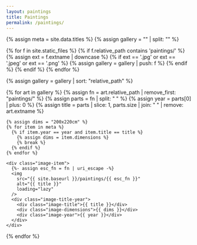 ```yaml
---
layout: paintings
title: Paintings
permalink: /paintings/
---
```


<div class="image-container">

  {% assign meta = site.data.titles %}
  {% assign gallery = "" | split: "" %}

  {% for f in site.static_files %}
    {% if f.relative_path contains 'paintings/' %}
      {% assign ext = f.extname | downcase %}
      {% if ext == '.jpg' or ext == '.jpeg' or ext == '.png' %}
        {% assign gallery = gallery | push: f %}
      {% endif %}
    {% endif %}
  {% endfor %}

  {% assign gallery = gallery | sort: "relative_path" %}

  {% for art in gallery %}
    {% assign fn = art.relative_path | remove_first: "paintings/" %}
    {% assign parts = fn | split: " " %}
    {% assign year = parts[0] | plus: 0 %}
    {% assign title = parts | slice: 1, parts.size | join: " " | remove: art.extname %}

    {% assign dims = "200x220cm" %}
    {% for item in meta %}
      {% if item.year == year and item.title == title %}
        {% assign dims = item.dimensions %}
        {% break %}
      {% endif %}
    {% endfor %}

    <div class="image-item">
      {%- assign esc_fn = fn | uri_escape -%}
      <img
        src="{{ site.baseurl }}/paintings/{{ esc_fn }}"
        alt="{{ title }}"
        loading="lazy"
      />
      <div class="image-title-year">
        <div class="image-title">{{ title }}</div>
        <div class="image-dimensions">{{ dims }}</div>
        <div class="image-year">{{ year }}</div>
      </div>
    </div>
  {% endfor %}
</div>
